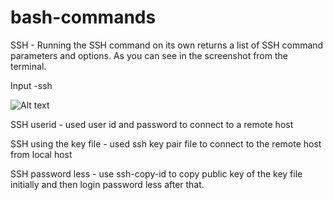 # bash-commands

SSH - Running the SSH command on its own returns a list of SSH command parameters and options. As you can see in the screenshot from the terminal.

Input -ssh

![Alt text](/Users/vaishaliyasala/Documents/bash-commands/ssh/ssh.png)

SSH userid - used user id and password to connect to a remote host

SSH using the key file - used ssh key pair file to connect to the remote host from local host

SSH password less - use ssh-copy-id to copy public key of the key file initially and then login password less after that.